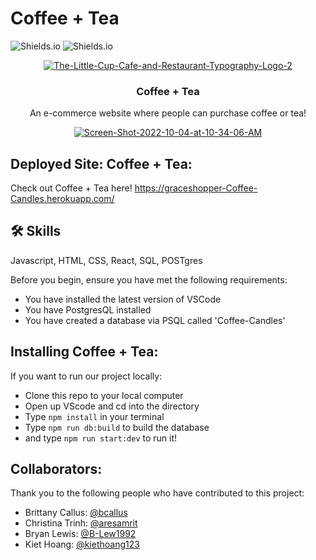 # Coffee + Tea

<!-- BADGES -->

![Shields.io](https://img.shields.io/github/commit-activity/w/bcallus/Coffee-Candles?style=plastic)
![Shields.io](https://img.shields.io/github/languages/code-size/bcallus/Coffee-Candles?style=social)

<!-- LOGO -->
<p align="center">
<a href="https://imgbb.com/"><img src="https://i.ibb.co/L15V0Tq/The-Little-Cup-Cafe-and-Restaurant-Typography-Logo-2.png" alt="The-Little-Cup-Cafe-and-Restaurant-Typography-Logo-2" border="0" /></a>

  <h3 align="center">Coffee + Tea</h3>
  
  <p align="center">
An e-commerce website where people can purchase coffee or tea!
    <br />

<!-- SCREENSHOT -->
<p align="center">
<a href="https://ibb.co/qp9DyyZ"><img src="https://i.ibb.co/3cWTrrJ/Screen-Shot-2022-10-04-at-10-34-06-AM.png" alt="Screen-Shot-2022-10-04-at-10-34-06-AM" border="0" /></a>

## Deployed Site: Coffee + Tea:

Check out Coffee + Tea here!
https://graceshopper-Coffee-Candles.herokuapp.com/

## 🛠 Skills

Javascript, HTML, CSS, React, SQL, POSTgres

Before you begin, ensure you have met the following requirements:

- You have installed the latest version of VSCode
- You have PostgresQL installed
- You have created a database via PSQL called 'Coffee-Candles'

## Installing Coffee + Tea:

If you want to run our project locally:

- Clone this repo to your local computer
- Open up VScode and cd into the directory
- Type `npm install` in your terminal
- Type `npm run db:build` to build the database
- and type `npm run start:dev` to run it!

## Collaborators:

Thank you to the following people who have contributed to this project:

- Brittany Callus: [@bcallus](https://github.com/bcallus)
- Christina Trinh: [@aresamrit](https://github.com/aresamrit)
- Bryan Lewis: [@B-Lew1992](https://github.com/B-Lew1992)
- Kiet Hoang: [@kiethoang123](https://github.com/kiethoang123)
